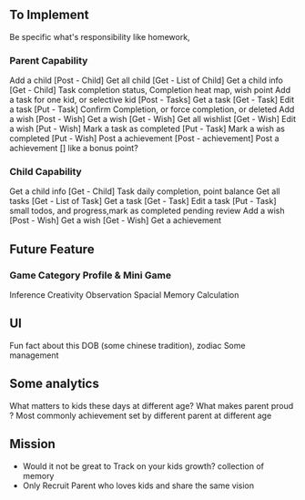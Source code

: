 
## To Implement

Be specific what's responsibility like homework, 


### Parent Capability
Add a child [Post - Child]
Get all child [Get - List of Child]
Get a child info [Get - Child] Task completion status, Completion heat map, wish point
Add a task for one kid, or selective kid [Post - Tasks]
Get a task [Get - Task]
Edit a task [Put - Task] Confirm Completion, or force completion, or deleted
Add a wish [Post - Wish]
Get a wish [Get - Wish]
Get all wishlist [Get - Wish]
Edit a wish [Put - Wish]
Mark a task as completed [Put - Task]
Mark a wish as completed [Put - Wish]
Post a achievement [Post - achievement]
Post a achievement [] like a bonus point? 

### Child Capability
Get a child info [Get - Child] Task daily completion, point balance
Get all tasks [Get - List of Task] 
Get a task [Get - Task]
Edit a task [Put - Task] small todos, and progress,mark as completed pending review
Add a wish [Post - Wish]
Get a wish [Get - Wish]
Get a achievement



## Future Feature
### Game Category Profile & Mini Game 
Inference
Creativity
Observation
Spacial
Memory
Calculation

## UI

Fun fact about this DOB (some chinese tradition), zodiac
Some management

## Some analytics

What matters to kids these days at different age?
What makes parent proud ? Most commonly achievement set by different parent at different age

## Mission
- Would it not be great to Track on your kids growth? collection of memory
- Only Recruit Parent who loves kids and share the same vision